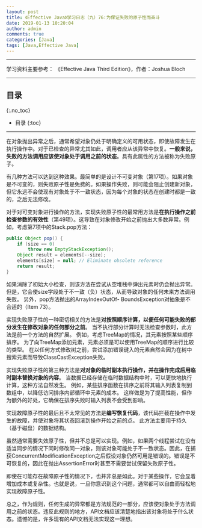 ```yaml
---
layout: post
title: 《Effective Java》学习日志（九）76:为保证失败的原子性而奋斗
date: 2019-01-13 10:20:04
author: admin
comments: true
categories: [Java]
tags: [Java,Effective Java]
---
```




<!-- more -->

------

学习资料主要参考： 《Effective Java Third Edition》，作者：Joshua Bloch

------

## 目录
{:.no_toc}

* 目录
{:toc}

------

在对象抛出异常之后，通常希望对象仍处于明确定义的可用状态，即使故障发生在执行操作中。对于已检查的异常尤其如此，调用者应从该异常中恢复。**一般来说，失败的方法调用应该使对象处于调用之前的状态**。具有此属性的方法被称为失败原子。

有几种方法可以达到这种效果。最简单的是设计不可变对象（第17项）。如果对象是不可变的，则失败原子性是免费的。如果操作失败，则可能会阻止创建新对象，但它永远不会使现有对象处于不一致状态，因为每个对象的状态在创建时都是一致的，之后无法修改。

对于对可变对象进行操作的方法，实现失败原子性的最常用方法是**在执行操作之前检查参数的有效性**（第49项）。这导致在对象修改开始之前抛出大多数异常。例如，考虑第7项中的Stack.pop方法：

```java
public Object pop() {
    if (size == 0)
    	throw new EmptyStackException();
    Object result = elements[--size];
    elements[size] = null; // Eliminate obsolete reference
    return result;
}
```

如果消除了初始大小检查，则该方法在尝试从空堆栈中弹出元素时仍会抛出异常。 但是，它会使size字段处于不一致（负）状态，从而导致对象的任何未来方法调用失败。 另外，pop方法抛出的ArrayIndexOutOf- BoundsException对抽象是不合适的（Item 73）。

实现失败原子性的一种密切相关的方法是**对按照顺序计算，以便任何可能失败的部分发生在修改对象的任何部分之前**。 当不执行部分计算时无法检查参数时，此方法是前一个方法的自然扩展。 例如，考虑TreeMap的情况，其元素按照某些顺序排序。 为了向TreeMap添加元素，元素必须是可以使用TreeMap的顺序进行比较的类型。 在以任何方式修改树之前，尝试添加错误键入的元素自然会因为在树中搜索元素而导致ClassCastException失败。

实现失败原子性的第三种方法是**对对象的临时副本执行操作，并在操作完成后用临时副本替换对象的内容**。 当数据已经存储在临时数据结构中时，可以更快地执行计算，这种方法自然发生。 例如，某些排序函数在排序之前将其输入列表复制到数组中，以降低访问排序内部循环中元素的成本。 这样做是为了提高性能，但作为额外的好处，它确保在排序失败时输入列表不会受到影响。

实现故障原子性的最后且不太常见的方法是**编写恢复代码**，该代码拦截在操作中发生的故障，并使对象将其状态回滚到操作开始之前的点。 此方法主要用于持久（基于磁盘）的数据结构。

虽然通常需要失效原子性，但并不总是可以实现。例如，如果两个线程尝试在没有适当同步的情况下同时修改同一对象，则该对象可能处于不一致状态。因此，在捕获ConcurrentModificationException之后假设对象仍然可用是错误的。错误是不可恢复的，因此在抛出AssertionError时甚至不需要尝试保留失败原子性。

即使在可能存在故障原子性的情况下，也并非总是如此。对于某些操作，它会显着增加成本或复杂性。也就是说，一旦你意识到这个问题，通常都可以自由而轻松地实现故障原子性。

总之，作为规则，任何生成的异常都是方法规范的一部分，应该使对象处于方法调用之前的状态。违反此规则的地方，API文档应该清楚地指出该对象将处于什么状态。遗憾的是，许多现有的API文档无法实现这一理想。